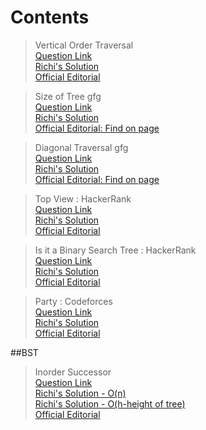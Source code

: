 # Contents   




> Vertical Order Traversal   
[Question Link](https://practice.geeksforgeeks.org/problems/print-a-binary-tree-in-vertical-order/1)   
[Richi's Solution](https://github.com/richidubey/AwesomeDataStructuresAndAlgorithms/blob/master/Trees/levelOrder.cpp)   
[Official Editorial](https://www.geeksforgeeks.org/print-binary-tree-vertical-order-set-2/)   

> Size of Tree gfg   
[Question Link](https://practice.geeksforgeeks.org/problems/size-of-binary-tree/1)   
[Richi's Solution](https://github.com/richidubey/AwesomeDataStructuresAndAlgorithms/blob/master/Trees/treesize.cpp)   
[Official Editorial: Find on page](https://practice.geeksforgeeks.org/problems/size-of-binary-tree/1)   


> Diagonal Traversal gfg   
[Question Link](https://practice.geeksforgeeks.org/problems/size-of-binary-tree/1)   
[Richi's Solution](https://github.com/richidubey/AwesomeDataStructuresAndAlgorithms/blob/master/Trees/diagtrav.cpp)   
[Official Editorial: Find on page](https://practice.geeksforgeeks.org/problems/diagonal-traversal-of-binary-tree/1)   



> Top View : HackerRank   
[Question Link](https://www.hackerrank.com/challenges/tree-top-view/problem)   
[Richi's Solution](https://github.com/richidubey/AwesomeDataStructuresAndAlgorithms/blob/master/Trees/TopViewHR.cpp)   
[Official Editorial](https://www.hackerrank.com/challenges/tree-top-view/editorial)   

> Is it a Binary Search Tree : HackerRank   
[Question Link](https://www.hackerrank.com/challenges/is-binary-search-tree/problem)   
[Richi's Solution](https://github.com/richidubey/AwesomeDataStructuresAndAlgorithms/blob/master/Trees/is-binary-search.cpp)   
[Official Editorial](https://www.hackerrank.com/challenges/is-binary-search-tree/editorial)   
 
> Party : Codeforces   
[Question Link](https://codeforces.com/problemset/problem/115/A)   
[Richi's Solution](https://github.com/richidubey/AwesomeDataStructuresAndAlgorithms/blob/master/Trees/party.cpp)   
[Official Editorial](http://codeforces.com/blog/entry/2584)   
 

##BST

> Inorder Successor   
[Question Link](https://practice.geeksforgeeks.org/problems/inorder-successor-in-bst/1)   
[Richi's Solution - O(n)](https://github.com/richidubey/AwesomeDataStructuresAndAlgorithms/blob/master/Trees/inorder-succ-bst.cpp)   
[Richi's Solution - O(h-height of tree)](https://github.com/richidubey/AwesomeDataStructuresAndAlgorithms/blob/master/Trees/inorder-succ-bst-search.cpp)   
[Official Editorial](https://www.geeksforgeeks.org/inorder-successor-in-binary-search-tree/)   


